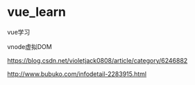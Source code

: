 # vue_learn
vue学习


vnode虚拟DOM

https://blog.csdn.net/violetjack0808/article/category/6246882


http://www.bubuko.com/infodetail-2283915.html
